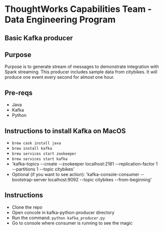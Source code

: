 # ThoughtWorks Capabilities Team - Data Engineering Program
## Basic Kafka producer

## Purpose
Purpose is to generate stream of messages to demonstrate integration with Spark streaming.
This producer includes sample data from citybikes. It will produce one event every second for almost one hour.

## Pre-reqs
* Java
* Kafka
* Python

## Instructions to install Kafka on MacOS
* `brew cask install java`
* `brew install kafka`
* `brew services start zookeeper`
* `brew services start kafka`
* 'kafka-topics --create --zookeeper localhost:2181 --replication-factor 1 --partitions 1 --topic citybikes'
* Optional (if you want to see action): 'kafka-console-consumer --bootstrap-server localhost:9092 --topic citybikes --from-beginning'

## Instructions
* Clone the repo
* Open concole in kafka-python-producer directory
* Run the command: `python kafka_producer.py`
* Go to console where consumer is running to see the magic
